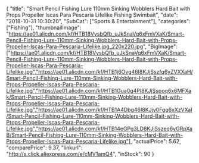 {
	"title": "Smart Pencil Fishing Lure 110mm Sinking Wobblers Hard Bait with Props Propeller Iscas Para Pescaria Lifelike Fishing Swimbait",
	"date": "2018-10-31 10:30:20",
	"SubCat": ["Sports & Entertainment"],
	"categories": ["Fishing"],
	"thumbnailImage": "https://ae01.alicdn.com/kf/HTB18VysbQfb_uJkSnaVq6xFmVXaK/Smart-Pencil-Fishing-Lure-110mm-Sinking-Wobblers-Hard-Bait-with-Props-Propeller-Iscas-Para-Pescaria-Lifelike.jpg_220x220.jpg",
	"BigImage": ["https://ae01.alicdn.com/kf/HTB18VysbQfb_uJkSnaVq6xFmVXaK/Smart-Pencil-Fishing-Lure-110mm-Sinking-Wobblers-Hard-Bait-with-Props-Propeller-Iscas-Para-Pescaria-Lifelike.jpg","https://ae01.alicdn.com/kf/HTB1j6Ovg46I8KJjSszfq6yZVXXaH/Smart-Pencil-Fishing-Lure-110mm-Sinking-Wobblers-Hard-Bait-with-Props-Propeller-Iscas-Para-Pescaria-Lifelike.jpg","https://ae01.alicdn.com/kf/HTB1Gua0g4PI8KJjSspoq6x6MFXak/Smart-Pencil-Fishing-Lure-110mm-Sinking-Wobblers-Hard-Bait-with-Props-Propeller-Iscas-Para-Pescaria-Lifelike.jpg","https://ae01.alicdn.com/kf/HTB1A4Dbg46I8KJjy0Fgq6xXzVXaI/Smart-Pencil-Fishing-Lure-110mm-Sinking-Wobblers-Hard-Bait-with-Props-Propeller-Iscas-Para-Pescaria-Lifelike.jpg","https://ae01.alicdn.com/kf/HTB14eGPg3LD8KJjSszeq6yGRpXaB/Smart-Pencil-Fishing-Lure-110mm-Sinking-Wobblers-Hard-Bait-with-Props-Propeller-Iscas-Para-Pescaria-Lifelike.jpg"],
	"actualPrice": 5.62,
	"comparePrice": 9.37,
	"linkurl": "http://s.click.aliexpress.com/e/cMV1amQ4",
	"inStock": 90
}
